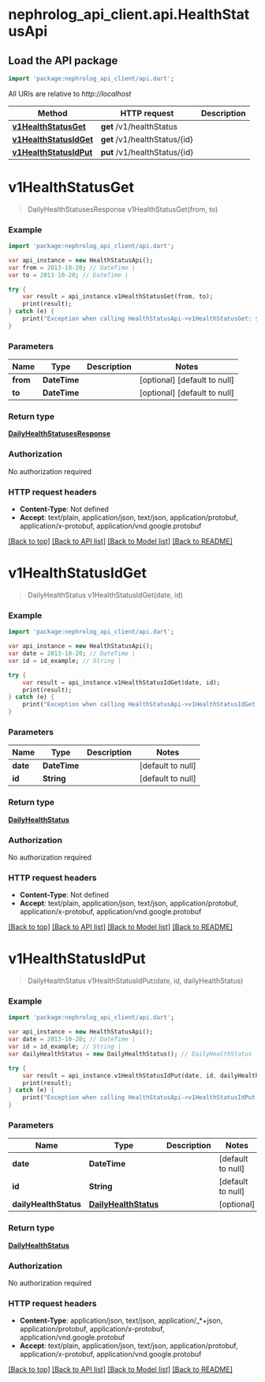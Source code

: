 # nephrolog_api_client.api.HealthStatusApi

## Load the API package
```dart
import 'package:nephrolog_api_client/api.dart';
```

All URIs are relative to *http://localhost*

Method | HTTP request | Description
------------- | ------------- | -------------
[**v1HealthStatusGet**](HealthStatusApi.md#v1HealthStatusGet) | **get** /v1/healthStatus | 
[**v1HealthStatusIdGet**](HealthStatusApi.md#v1HealthStatusIdGet) | **get** /v1/healthStatus/{id} | 
[**v1HealthStatusIdPut**](HealthStatusApi.md#v1HealthStatusIdPut) | **put** /v1/healthStatus/{id} | 


# **v1HealthStatusGet**
> DailyHealthStatusesResponse v1HealthStatusGet(from, to)



### Example 
```dart
import 'package:nephrolog_api_client/api.dart';

var api_instance = new HealthStatusApi();
var from = 2013-10-20; // DateTime | 
var to = 2013-10-20; // DateTime | 

try { 
    var result = api_instance.v1HealthStatusGet(from, to);
    print(result);
} catch (e) {
    print("Exception when calling HealthStatusApi->v1HealthStatusGet: $e\n");
}
```

### Parameters

Name | Type | Description  | Notes
------------- | ------------- | ------------- | -------------
 **from** | **DateTime**|  | [optional] [default to null]
 **to** | **DateTime**|  | [optional] [default to null]

### Return type

[**DailyHealthStatusesResponse**](DailyHealthStatusesResponse.md)

### Authorization

No authorization required

### HTTP request headers

 - **Content-Type**: Not defined
 - **Accept**: text/plain, application/json, text/json, application/protobuf, application/x-protobuf, application/vnd.google.protobuf

[[Back to top]](#) [[Back to API list]](../README.md#documentation-for-api-endpoints) [[Back to Model list]](../README.md#documentation-for-models) [[Back to README]](../README.md)

# **v1HealthStatusIdGet**
> DailyHealthStatus v1HealthStatusIdGet(date, id)



### Example 
```dart
import 'package:nephrolog_api_client/api.dart';

var api_instance = new HealthStatusApi();
var date = 2013-10-20; // DateTime | 
var id = id_example; // String | 

try { 
    var result = api_instance.v1HealthStatusIdGet(date, id);
    print(result);
} catch (e) {
    print("Exception when calling HealthStatusApi->v1HealthStatusIdGet: $e\n");
}
```

### Parameters

Name | Type | Description  | Notes
------------- | ------------- | ------------- | -------------
 **date** | **DateTime**|  | [default to null]
 **id** | **String**|  | [default to null]

### Return type

[**DailyHealthStatus**](DailyHealthStatus.md)

### Authorization

No authorization required

### HTTP request headers

 - **Content-Type**: Not defined
 - **Accept**: text/plain, application/json, text/json, application/protobuf, application/x-protobuf, application/vnd.google.protobuf

[[Back to top]](#) [[Back to API list]](../README.md#documentation-for-api-endpoints) [[Back to Model list]](../README.md#documentation-for-models) [[Back to README]](../README.md)

# **v1HealthStatusIdPut**
> DailyHealthStatus v1HealthStatusIdPut(date, id, dailyHealthStatus)



### Example 
```dart
import 'package:nephrolog_api_client/api.dart';

var api_instance = new HealthStatusApi();
var date = 2013-10-20; // DateTime | 
var id = id_example; // String | 
var dailyHealthStatus = new DailyHealthStatus(); // DailyHealthStatus | 

try { 
    var result = api_instance.v1HealthStatusIdPut(date, id, dailyHealthStatus);
    print(result);
} catch (e) {
    print("Exception when calling HealthStatusApi->v1HealthStatusIdPut: $e\n");
}
```

### Parameters

Name | Type | Description  | Notes
------------- | ------------- | ------------- | -------------
 **date** | **DateTime**|  | [default to null]
 **id** | **String**|  | [default to null]
 **dailyHealthStatus** | [**DailyHealthStatus**](DailyHealthStatus.md)|  | [optional] 

### Return type

[**DailyHealthStatus**](DailyHealthStatus.md)

### Authorization

No authorization required

### HTTP request headers

 - **Content-Type**: application/json, text/json, application/_*+json, application/protobuf, application/x-protobuf, application/vnd.google.protobuf
 - **Accept**: text/plain, application/json, text/json, application/protobuf, application/x-protobuf, application/vnd.google.protobuf

[[Back to top]](#) [[Back to API list]](../README.md#documentation-for-api-endpoints) [[Back to Model list]](../README.md#documentation-for-models) [[Back to README]](../README.md)

